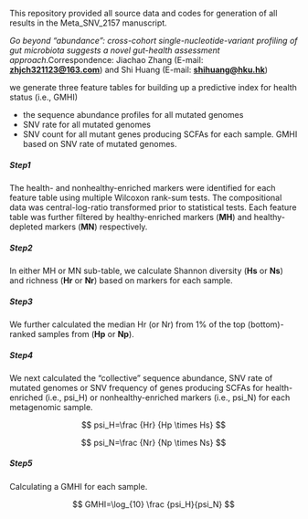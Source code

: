This repository provided all source data and codes for generation of all results in the Meta_SNV_2157 manuscript.

*Go beyond “abundance”: cross-cohort single-nucleotide-variant profiling of gut microbiota suggests a novel gut-health assessment approach*.Correspondence: Jiachao Zhang (E-mail: **zhjch321123@163.com**) and Shi Huang (E-mail: **shihuang@hku.hk**)

we generate three feature tables for building up a predictive index for health status (i.e., GMHI)
* the sequence abundance profiles for all mutated genomes
* SNV rate for all mutated genomes 
* SNV count for all mutant genes producing SCFAs for each sample. GMHI based on SNV rate of mutated genomes.

##### Step1
The health- and nonhealthy-enriched markers were identified for each feature table using multiple Wilcoxon rank-sum tests. The compositional data was central-log-ratio transformed prior to statistical tests. Each feature table was further filtered by healthy-enriched markers (**MH**) and healthy-depleted markers (**MN**) respectively.
##### Step2
In either MH or MN sub-table, we calculate Shannon diversity (**Hs** or **Ns**) and richness (**Hr** or **Nr**) based on markers for each sample.
##### Step3
We further calculated the median Hr (or Nr) from 1% of the top (bottom)-ranked samples from (**Hp** or **Np**).
##### Step4
We next calculated the “collective” sequence abundance, SNV rate of mutated genomes or SNV frequency of genes producing SCFAs for health-enriched (i.e., psi_H) or nonhealthy-enriched markers (i.e., psi_N) for each metagenomic sample. 


$$ psi_H=\frac {Hr} {Hp \times Hs}  $$


$$ psi_N=\frac {Nr} {Np \times Ns} $$


##### Step5
Calculating a GMHI for each sample. 

$$ GMHI=\log_{10}  \frac {psi_H}{psi_N} $$


